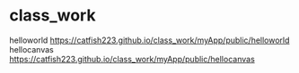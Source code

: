 # class_work
helloworld  https://catfish223.github.io/class_work/myApp/public/helloworld
hellocanvas  https://catfish223.github.io/class_work/myApp/public/hellocanvas
